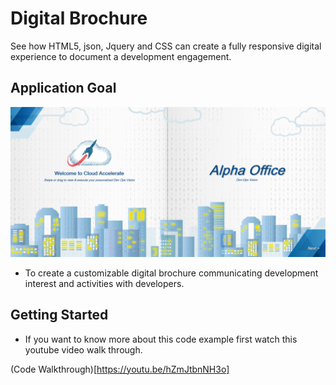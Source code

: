 # Digital Brochure
See how HTML5, json, Jquery and CSS can create a fully responsive digital experience to document a development engagement.

## Application Goal

![](img/README-7638fdcc.png)

- To create a customizable digital brochure communicating development interest and activities with developers.

## Getting Started

- If you want to know more about this code example first watch this youtube video walk through.

(Code Walkthrough)[https://youtu.be/hZmJtbnNH3o]
